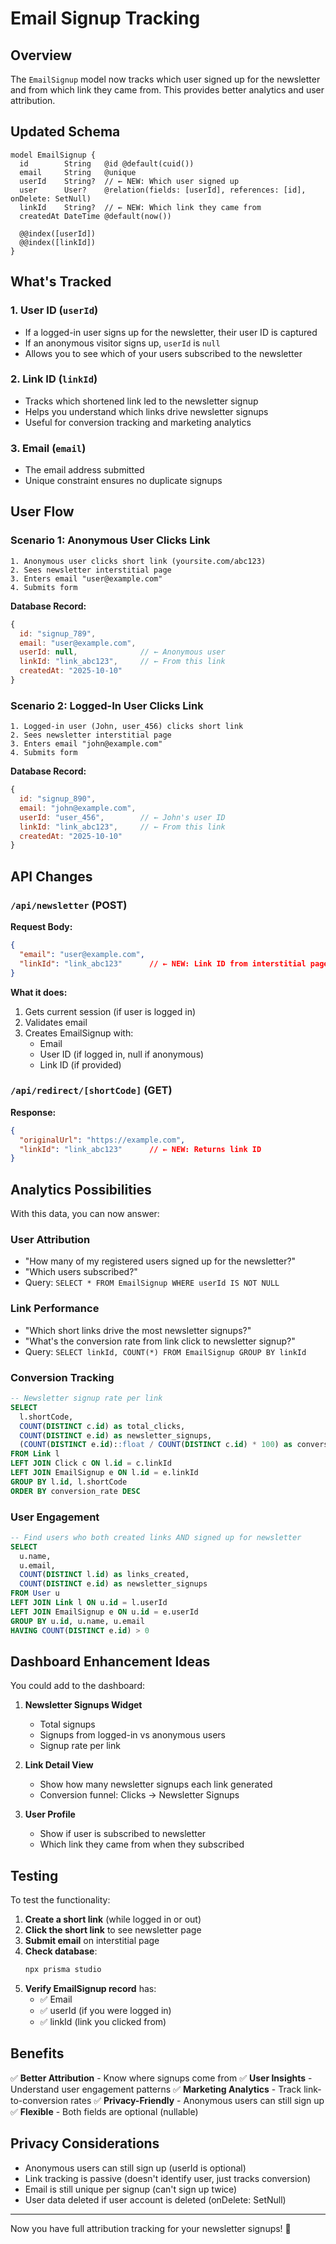 # Email Signup Tracking

## Overview

The `EmailSignup` model now tracks which user signed up for the newsletter and from which link they came from. This provides better analytics and user attribution.

## Updated Schema

```prisma
model EmailSignup {
  id        String   @id @default(cuid())
  email     String   @unique
  userId    String?  // ← NEW: Which user signed up
  user      User?    @relation(fields: [userId], references: [id], onDelete: SetNull)
  linkId    String?  // ← NEW: Which link they came from
  createdAt DateTime @default(now())

  @@index([userId])
  @@index([linkId])
}
```

## What's Tracked

### 1. **User ID** (`userId`)
- If a logged-in user signs up for the newsletter, their user ID is captured
- If an anonymous visitor signs up, `userId` is `null`
- Allows you to see which of your users subscribed to the newsletter

### 2. **Link ID** (`linkId`)
- Tracks which shortened link led to the newsletter signup
- Helps you understand which links drive newsletter signups
- Useful for conversion tracking and marketing analytics

### 3. **Email** (`email`)
- The email address submitted
- Unique constraint ensures no duplicate signups

## User Flow

### Scenario 1: Anonymous User Clicks Link
```
1. Anonymous user clicks short link (yoursite.com/abc123)
2. Sees newsletter interstitial page
3. Enters email "user@example.com"
4. Submits form
```

**Database Record:**
```javascript
{
  id: "signup_789",
  email: "user@example.com",
  userId: null,              // ← Anonymous user
  linkId: "link_abc123",     // ← From this link
  createdAt: "2025-10-10"
}
```

### Scenario 2: Logged-In User Clicks Link
```
1. Logged-in user (John, user_456) clicks short link
2. Sees newsletter interstitial page
3. Enters email "john@example.com"
4. Submits form
```

**Database Record:**
```javascript
{
  id: "signup_890",
  email: "john@example.com",
  userId: "user_456",        // ← John's user ID
  linkId: "link_abc123",     // ← From this link
  createdAt: "2025-10-10"
}
```

## API Changes

### `/api/newsletter` (POST)

**Request Body:**
```json
{
  "email": "user@example.com",
  "linkId": "link_abc123"      // ← NEW: Link ID from interstitial page
}
```

**What it does:**
1. Gets current session (if user is logged in)
2. Validates email
3. Creates EmailSignup with:
   - Email
   - User ID (if logged in, null if anonymous)
   - Link ID (if provided)

### `/api/redirect/[shortCode]` (GET)

**Response:**
```json
{
  "originalUrl": "https://example.com",
  "linkId": "link_abc123"      // ← NEW: Returns link ID
}
```

## Analytics Possibilities

With this data, you can now answer:

### User Attribution
- "How many of my registered users signed up for the newsletter?"
- "Which users subscribed?"
- Query: `SELECT * FROM EmailSignup WHERE userId IS NOT NULL`

### Link Performance
- "Which short links drive the most newsletter signups?"
- "What's the conversion rate from link click to newsletter signup?"
- Query: `SELECT linkId, COUNT(*) FROM EmailSignup GROUP BY linkId`

### Conversion Tracking
```sql
-- Newsletter signup rate per link
SELECT
  l.shortCode,
  COUNT(DISTINCT c.id) as total_clicks,
  COUNT(DISTINCT e.id) as newsletter_signups,
  (COUNT(DISTINCT e.id)::float / COUNT(DISTINCT c.id) * 100) as conversion_rate
FROM Link l
LEFT JOIN Click c ON l.id = c.linkId
LEFT JOIN EmailSignup e ON l.id = e.linkId
GROUP BY l.id, l.shortCode
ORDER BY conversion_rate DESC
```

### User Engagement
```sql
-- Find users who both created links AND signed up for newsletter
SELECT
  u.name,
  u.email,
  COUNT(DISTINCT l.id) as links_created,
  COUNT(DISTINCT e.id) as newsletter_signups
FROM User u
LEFT JOIN Link l ON u.id = l.userId
LEFT JOIN EmailSignup e ON u.id = e.userId
GROUP BY u.id, u.name, u.email
HAVING COUNT(DISTINCT e.id) > 0
```

## Dashboard Enhancement Ideas

You could add to the dashboard:

1. **Newsletter Signups Widget**
   - Total signups
   - Signups from logged-in vs anonymous users
   - Signup rate per link

2. **Link Detail View**
   - Show how many newsletter signups each link generated
   - Conversion funnel: Clicks → Newsletter Signups

3. **User Profile**
   - Show if user is subscribed to newsletter
   - Which link they came from when they subscribed

## Testing

To test the functionality:

1. **Create a short link** (while logged in or out)
2. **Click the short link** to see newsletter page
3. **Submit email** on interstitial page
4. **Check database**:
   ```bash
   npx prisma studio
   ```
5. **Verify EmailSignup record** has:
   - ✅ Email
   - ✅ userId (if you were logged in)
   - ✅ linkId (link you clicked from)

## Benefits

✅ **Better Attribution** - Know where signups come from
✅ **User Insights** - Understand user engagement patterns
✅ **Marketing Analytics** - Track link-to-conversion rates
✅ **Privacy-Friendly** - Anonymous users can still sign up
✅ **Flexible** - Both fields are optional (nullable)

## Privacy Considerations

- Anonymous users can still sign up (userId is optional)
- Link tracking is passive (doesn't identify user, just tracks conversion)
- Email is still unique per signup (can't sign up twice)
- User data deleted if user account is deleted (onDelete: SetNull)

---

Now you have full attribution tracking for your newsletter signups! 🎯
